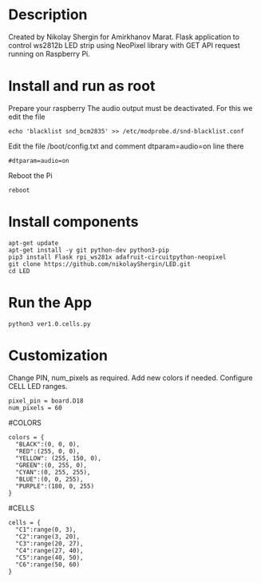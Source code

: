 # Description
Created by Nikolay Shergin for Amirkhanov Marat.
Flask application to control ws2812b LED strip using NeoPixel library with GET API request running on Raspberry Pi.

# Install and run as root 
Prepare your raspberry
The audio output must be deactivated. For this we edit the file
```
echo 'blacklist snd_bcm2835' >> /etc/modprobe.d/snd-blacklist.conf
```
Edit the file /boot/config.txt and comment dtparam=audio=on line there
```
#dtparam=audio=on
```
Reboot the Pi
```
reboot
```  
# Install components
```
apt-get update
apt-get install -y git python-dev python3-pip
pip3 install Flask rpi_ws281x adafruit-circuitpython-neopixel
git clone https://github.com/nikolayShergin/LED.git
cd LED
```  
# Run the App
```
python3 ver1.0.cells.py
```  
  
# Customization
Change PIN, num_pixels as required.
Add new colors if needed.
Configure CELL LED ranges.
```
pixel_pin = board.D18
num_pixels = 60
```
#COLORS
```
colors = {
  "BLACK":(0, 0, 0),
  "RED":(255, 0, 0), 
  "YELLOW": (255, 150, 0),
  "GREEN":(0, 255, 0),
  "CYAN":(0, 255, 255),
  "BLUE":(0, 0, 255),
  "PURPLE":(180, 0, 255)
}
```
#CELLS
```
cells = {
  "C1":range(0, 3),
  "C2":range(3, 20),
  "C3":range(20, 27),
  "C4":range(27, 40),
  "C5":range(40, 50),
  "C6":range(50, 60)
}
```
